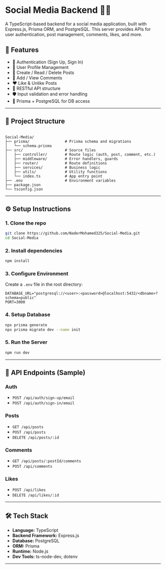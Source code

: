 



# Social Media Backend 🧠📱

A TypeScript-based backend for a social media application, built with Express.js, Prisma ORM, and PostgreSQL. This server provides APIs for user authentication, post management, comments, likes, and more.

## 🚀 Features

- 🔐 Authentication (Sign Up, Sign In)
- 🧑 User Profile Management
- 📝 Create / Read / Delete Posts
- 💬 Add / View Comments
- ❤️ Like & Unlike Posts
- 🧭 RESTful API structure
- 🛡️ Input validation and error handling
- 🌱 Prisma + PostgreSQL for DB access

---

## 📁 Project Structure

```

Social-Media/
├── prisma/                # Prisma schema and migrations
│   └── schema.prisma
├── src/                   # Source files
│   ├── controller/        # Route logic (auth, post, comment, etc.)
│   ├── middleware/        # Error handlers, guards
│   ├── router/            # Route definitions
│   ├── services/          # Business logic
│   ├── utils/             # Utility functions
│   └── index.ts           # App entry point
├── .env                   # Environment variables
├── package.json
└── tsconfig.json

````

---

## ⚙️ Setup Instructions

### 1. Clone the repo

```bash
git clone https://github.com/NaderMohamed325/Social-Media.git
cd Social-Media
````

### 2. Install dependencies

```bash
npm install
```

### 3. Configure Environment

Create a `.env` file in the root directory:

```env
DATABASE_URL="postgresql://<user>:<password>@localhost:5432/<dbname>?schema=public"
PORT=3000
```

### 4. Setup Database

```bash
npx prisma generate
npx prisma migrate dev --name init
```

### 5. Run the Server

```bash
npm run dev
```

---

## 🧪 API Endpoints (Sample)

### Auth

* `POST /api/auth/sign-up/email`
* `POST /api/auth/sign-in/email`

### Posts

* `GET /api/posts`
* `POST /api/posts`
* `DELETE /api/posts/:id`

### Comments

* `GET /api/posts/:postId/comments`
* `POST /api/comments`

### Likes

* `POST /api/likes`
* `DELETE /api/likes/:id`

---

## 🛠 Tech Stack

* **Language:** TypeScript
* **Backend Framework:** Express.js
* **Database:** PostgreSQL
* **ORM:** Prisma
* **Runtime:** Node.js
* **Dev Tools:** ts-node-dev, dotenv




---


